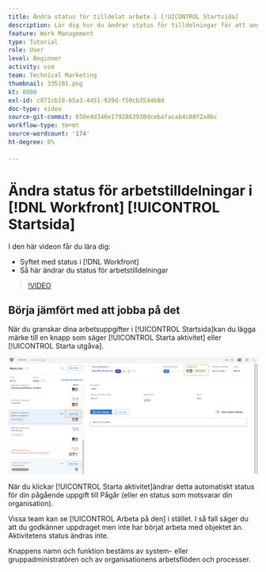 ```yaml
---
title: Ändra status för tilldelat arbete i [!UICONTROL Startsida]
description: Lär dig hur du ändrar status för tilldelningar för att ange att arbete pågår i [!UICONTROL Startsida] sida. Förstå varför status är viktig i [!DNL  Workfront].
feature: Work Management
type: Tutorial
role: User
level: Beginner
activity: use
team: Technical Marketing
thumbnail: 335101.png
kt: 8800
exl-id: c871cb18-65a3-4451-929d-f50cb3544b8d
doc-type: video
source-git-commit: 650e4d346e1792863930dcebafacab4c88f2a8bc
workflow-type: tm+mt
source-wordcount: '174'
ht-degree: 0%

---
```


# Ändra status för arbetstilldelningar i [!DNL Workfront] [!UICONTROL Startsida]

I den här videon får du lära dig:

* Syftet med status i [!DNL  Workfront]
* Så här ändrar du status för arbetstilldelningar

>[!VIDEO](https://video.tv.adobe.com/v/335101/?quality=12&learn=on)

## Börja jämfört med att jobba på det

När du granskar dina arbetsuppgifter i [!UICONTROL Startsida]kan du lägga märke till en knapp som säger [!UICONTROL Starta aktivitet] eller [!UICONTROL Starta utgåva].

![[!DNL Workfront] [!UICONTROL Startsida] sida där knappen står [!UICONTROL Starta aktivitet].](assets/worker-fundamentals-1.png)

När du klickar [!UICONTROL Starta aktivitet]ändrar detta automatiskt status för din pågående uppgift till Pågår (eller en status som motsvarar din organisation).

Vissa team kan se [!UICONTROL Arbeta på den] i stället. I så fall säger du att du godkänner uppdraget men inte har börjat arbeta med objektet än. Aktivitetens status ändras inte.

Knappens namn och funktion bestäms av system- eller gruppadministratören och av organisationens arbetsflöden och processer.

<!---
learn more URLs
--->

